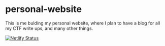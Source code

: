 # personal-website

This is me bulding my personal website, where I plan to have a blog for 
all my CTF write ups, and many other things.

[![Netlify Status](https://api.netlify.com/api/v1/badges/2162d862-5584-401b-b73f-1eb5ebe17706/deploy-status)](https://app.netlify.com/sites/magical-piroshki-15c01b/deploys)
